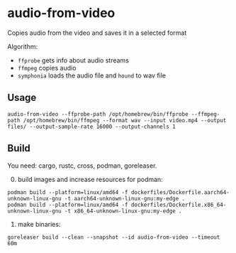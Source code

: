 # audio-from-video

Copies audio from the video and saves it in a selected format

Algorithm:

- `ffprobe` gets info about audio streams
- `ffmpeg` copies audio
- `symphonia` loads the audio file and `hound` to wav file

## Usage

```shell
audio-from-video --ffprobe-path /opt/homebrew/bin/ffprobe --ffmpeg-path /opt/homebrew/bin/ffmpeg --format wav --input video.mp4 --output files/ --output-sample-rate 16000 --output-channels 1
```

## Build

You need: cargo, rustc, cross, podman, goreleaser.

0. build images and increase resources for podman:

```shell
podman build --platform=linux/amd64 -f dockerfiles/Dockerfile.aarch64-unknown-linux-gnu -t aarch64-unknown-linux-gnu:my-edge .
podman build --platform=linux/amd64 -f dockerfiles/Dockerfile.x86_64-unknown-linux-gnu -t x86_64-unknown-linux-gnu:my-edge .
```

1. make binaries:

```shell
goreleaser build --clean --snapshot --id audio-from-video --timeout 60m
```
